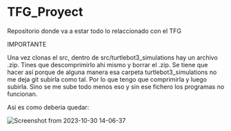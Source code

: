 # TFG_Proyect
Repositorio donde va a estar todo lo relaccionado con el TFG

IMPORTANTE

Una vez clonas el src, dentro de src/turtlebot3_simulations hay un archivo .zip. Tines que descomprimirlo ahi mismo y borrar el .zip. 
Se tiene que hacer así porque de alguna manera esa carpeta turtlebot3_simulations no me deja git subirla como tal. Por lo que tengo que comprimirla y luego subirla. Sino se me sube todo menos eso y sin ese fichero los programas no funcionan. 

Asi es como deberia quedar:

![Screenshot from 2023-10-30 14-06-37](https://github.com/LeoURJC/TFG_Proyect/assets/100283601/e4cd8ecf-99b2-46fc-8c06-725db07ae0ef)

